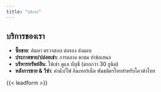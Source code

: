 ```yaml
---
title: "บริการ"
---
```

## บริการของเรา
- **ซื้อขาย**: ค้นหา ตรวจสอบ ต่อรอง ส่งมอบ
- **ประกาศขาย/ปล่อยเช่า**: การตลาด พาชม ทำข้อเสนอ
- **บริหารทรัพย์สิน**: ให้เช่า ดูแล บัญชี (มากกว่า 30 ยูนิต)
- **หลังการขาย & วีซ่า**: ค่าน้ำ/ไฟ อินเทอร์เน็ต พันธมิตรไทยสำหรับโควต้าไทย

{{< leadform >}}
